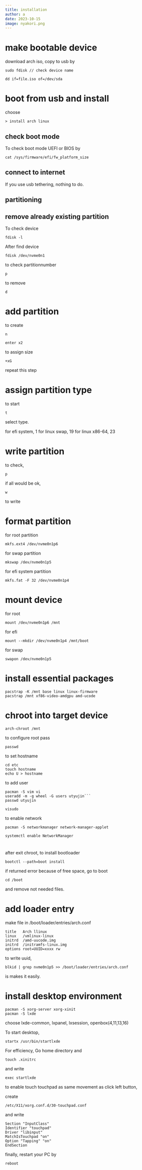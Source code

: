 ```yaml
---
title: installation
author: a
date: 2023-10-15
image: nyakori.png
---
```



# make bootable device
download arch iso, copy to usb by
```
sudo fdisk // check device name
```

```
dd if=file.iso of=/dev/sda
```

# boot from usb and install

choose
```
> install arch linux
```

## check boot mode

To check boot mode UEFI or BIOS by
```
cat /sys/firmware/efi/fw_platform_size
```

## connect to internet

If you use usb tethering, nothing to do.

## partitioning

## remove already existing partition

To check device 
```
fdisk -l
```

After find device
```
fdisk /dev/nvme0n1
```

to check partitionnumber
```
p
```

to remove 
```
d
```

# add partition

to create
```
n
```
```
enter x2
```
to assign size
```
+xG
```

repeat this step

# assign partition type

to start
```
t
```

select type.

for efi system, 1
for linux swap, 19
for linux x86-64, 23

# write partition

to check,
```
p
```

if all would be ok, 
```
w
```
to write

# format partition

for root partition
```
mkfs.ext4 /dev/nvme0n1p6
```

for swap partition
```
mkswap /dev/nvme0n1p5
```

for efi system partition
```
mkfs.fat -F 32 /dev/nvme0n1p4
```


# mount device
for root
```
mount /dev/nvme0n1p6 /mnt
```

for efi
```
mount --mkdir /dev/nvme0n1p4 /mnt/boot
```

for swap
```
swapon /dev/nvme0n1p5
```


# install essential packages
```
pacstrap -K /mnt base linux linux-firmware
pacstrap /mnt xf86-video-amdgpu amd-ucode
```

# chroot into target device

```
arch-chroot /mnt
```

to configure root pass
```
passwd
```

to set hostname
```
cd etc
touch hostname
echo U > hostname
```

to add user
```
pacman -S vim vi
useradd -m -g wheel -G users utyujin```
passwd utyujin
```

```
visudo
```

to enable network

```
pacman -S networkmanager network-manager-applet
```

```
systemctl enable NetworkManager
```

# 
after exit chroot,
to install bootloader
```
bootctl --path=boot install
```

if returned error because of free space, go to boot
```
cd /boot
```

and remove not needed files.


# add loader entry

make file in /boot/loader/entries/arch.conf
```
title   Arch llinux
linux   /vmlinux-linux
initrd  /amd-uucode.img
initrd  /initramfs-linux.img
options root=UUID=xxxx rw
```

to write uuid, 
```
blkid | grep nvme0n1p5 >> /boot/loader/entries/arch.conf
```
is makes it easily.

# install desktop environment
```
pacman -S xorg-server xorg-xinit
pacman -S lxde
```
choose lxde-common, lxpanel, lxsession, openbox(4,11,13,16)

To start desktop,
```
startx /usr/bin/startlxde
```

For efficiency, Go home directory and
```
touch .xinitrc
```

and write
```
exec startlxde
```

to enable touch touchpad as same movement as click left button,

create
```
/etc/X11/xorg.conf.d/30-touchpad.conf
```
and write
```
Section "InputClass" 
Identifier "touchpad"
Driver "libinput"
MatchIsTouchpad "on"
Option "Tapping" "on"
EndSection
```
finally, restart your PC by 
```
reboot
```